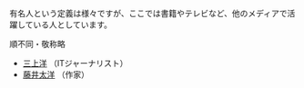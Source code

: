 有名人という定義は様々ですが、ここでは書籍やテレビなど、他のメディアで活躍している人としています。

順不同・敬称略

* [三上洋](https://mstdn.jp/@mikamiyoh) （ITジャーナリスト）
* [藤井太洋](https://ostatus.taiyolab.com/@taiyo) （作家）
